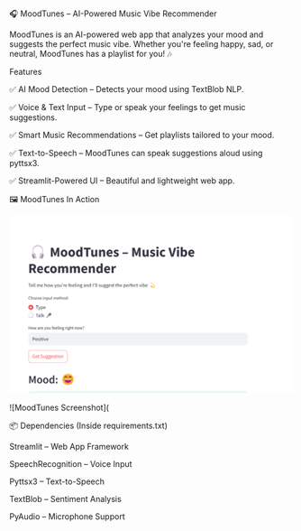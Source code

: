 🎧 MoodTunes – AI-Powered Music Vibe Recommender

MoodTunes is an AI-powered web app that analyzes your mood and suggests the perfect music vibe. Whether you're feeling happy, sad, or neutral, MoodTunes has a playlist for you! 🎶

Features

✅ AI Mood Detection – Detects your mood using TextBlob NLP.

✅ Voice & Text Input – Type or speak your feelings to get music suggestions.

✅ Smart Music Recommendations – Get playlists tailored to your mood.

✅ Text-to-Speech – MoodTunes can speak suggestions aloud using pyttsx3.

✅ Streamlit-Powered UI – Beautiful and lightweight web app.

🖼️ MoodTunes In Action

![MoodTunes Screenshot](https://github.com/D562-jain/MoodTunes-AI-Powered-Music-Vibe-Recommender/blob/main/screenshot1.png)

![MoodTunes Screenshot](


📦 Dependencies (Inside requirements.txt)

Streamlit – Web App Framework

SpeechRecognition – Voice Input

Pyttsx3 – Text-to-Speech

TextBlob – Sentiment Analysis

PyAudio – Microphone Support
